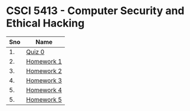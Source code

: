 # CSCI 5413 - Computer Security and Ethical Hacking

| Sno | Name                                   |
| --- | -------------------------------------- |
| 1.  | [Quiz 0](quiz_0/quiz_0.md)             |
| 2.  | [Homework 1](homework_1/homework_1.md) |
| 3.  | [Homework 2](homework_2/homework_2.md) |
| 4.  | [Homework 3](homework_3/homework_3.md) |
| 5.  | [Homework 4](homework_4/homework_4.md) |
| 5.  | [Homework 5](homework_5/homework_5.md) |
